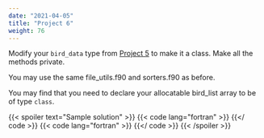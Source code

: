 ```yaml
---
date: "2021-04-05"
title: "Project 6"
weight: 76
---
```


Modify your `bird_data` type from [Project 5](project5) to make it a class.  Make all the methods private.  

You may use the same file_utils.f90 and sorters.f90 as before.  

You may find that you need to declare your allocatable bird_list array to be of type `class`.

{{< spoiler text="Sample solution" >}}
{{< code lang="fortran" >}}
[](/content/courses/fortran-introduction/solns/bird_class.f90)
{{</ code >}}
{{< code lang="fortran" >}}
[](/content/courses/fortran-introduction/solns/bird_obs_class.f90)
{{</ code >}}
{{< /spoiler >}}
